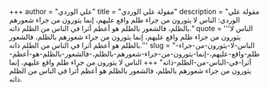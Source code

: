 +++
author = "علي الوردي"
title = "مقولة علي الوردي"
description = "مقولة علي الوردي: الناس لا يثورون من جراء ظلم واقع عليهم، إنما يثورون من جراء شعورهم بالظلم، فالشعور بالظلم هو أعظم أثرا في الناس من الظلم ذاته."
quote = '''الناس لا يثورون من جراء ظلم واقع عليهم، إنما يثورون من جراء شعورهم بالظلم، فالشعور بالظلم هو أعظم أثرا في الناس من الظلم ذاته.'''
slug = "الناس-لا-يثورون-من-جراء-ظلم-واقع-عليهم،-إنما-يثورون-من-جراء-شعورهم-بالظلم،-فالشعور-بالظلم-هو-أعظم-أثرا-في-الناس-من-الظلم-ذاته"
+++
الناس لا يثورون من جراء ظلم واقع عليهم، إنما يثورون من جراء شعورهم بالظلم، فالشعور بالظلم هو أعظم أثرا في الناس من الظلم ذاته.
